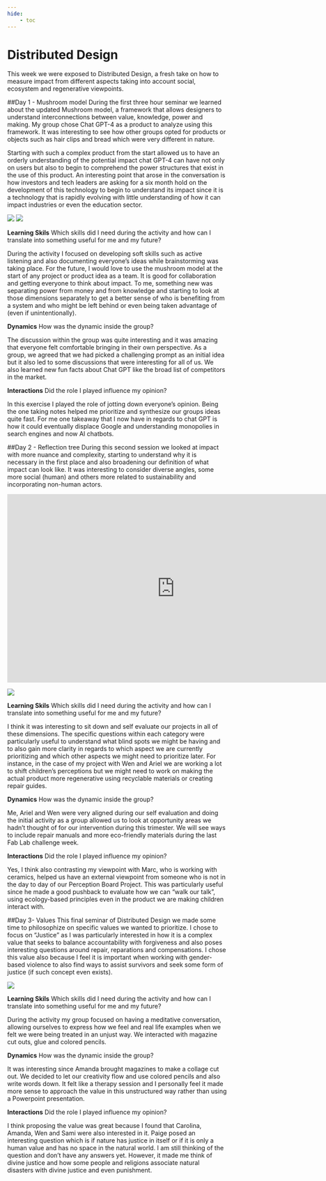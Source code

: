 ```yaml
---
hide:
    - toc
---
```


# Distributed Design

This week we were exposed to Distributed Design, a fresh take on how to measure impact from different aspects taking into account social, ecosystem and regenerative viewpoints.

##Day 1 - Mushroom model
During the first three hour seminar we learned about the updated Mushroom model, a framework that allows designers to understand interconnections between value, knowledge, power and making. My group chose Chat GPT-4 as a product to analyze using this framework. It was interesting to see how other groups opted for products or objects such as hair clips and bread which were very different in nature.

Starting with such a complex product from the start allowed us to have an orderly understanding of the potential impact chat GPT-4 can have not only on users but also to begin to comprehend the power structures that exist in the use of this product. An interesting point that arose in the conversation is how investors and tech leaders are asking for a six month hold on the development of this technology to begin to understand its impact since it is a technology that is rapidly evolving with little understanding of how it can impact industries or even the education sector.

![](../images/MT03/dd1.jpeg)
![](../images/MT03/dd3.jpeg)

**Learning Skils**
Which skills did I need during the activity and how can I translate into something useful for me and my future?

During the activity I focused on developing soft skills such as active listening and also documenting everyone’s ideas while brainstorming was taking place. For the future, I would love to use the mushroom model at the start of any project or product idea as a team. It is good for collaboration and getting everyone to think about impact. To me, something new was separating power from money and from knowledge and starting to look at those dimensions separately to get a better sense of who is benefiting from a system and who might be left behind or even being taken advantage of (even if unintentionally).

**Dynamics**
How was the dynamic inside the group?

The discussion within the group was quite interesting and it was amazing that everyone felt comfortable bringing in their own perspective. As a group, we agreed that we had picked a challenging prompt as an initial idea but it also led to some discussions that were interesting for all of us. We also learned new fun facts about Chat GPT like the broad list of competitors in the market.

**Interactions**
Did the role I played influence my opinion?

In this exercise I played the role of jotting down everyone’s opinion. Being the one taking notes helped me prioritize and synthesize our groups ideas quite fast. For me one takeaway that I now have in regards to chat GPT is how it could eventually displace Google and understanding monopolies in search engines and now AI chatbots.

##Day 2 - Reflection tree
During this second session we looked at impact with more nuance and complexity, starting to understand why it is necessary in the first place and also broadening our definition of what impact can look like. It was interesting to consider diverse angles, some more social (human) and others more related to sustainability and incorporating non-human actors.

<iframe width="768" height="432" src="https://miro.com/app/embed/uXjVMURNReQ=/?pres=1&frameId=3458764551541391901&embedId=992964804879" frameborder="0" scrolling="no" allow="fullscreen; clipboard-read; clipboard-write" allowfullscreen></iframe>

![](../images/MT03/rt.jpeg)

**Learning Skils**
Which skills did I need during the activity and how can I translate into something useful for me and my future?

I think it was interesting to sit down and self evaluate our projects in all of these dimensions. The specific questions within each category were particularly useful to understand what blind spots we might be having and to also gain more clarity in regards to which aspect we are currently prioritizing and which other aspects we might need to prioritize later. For instance, in the case of my project with Wen and Ariel we are working a lot to shift children’s perceptions but we might need to work on making the actual product more regenerative using recyclable materials or creating repair guides.

**Dynamics**
How was the dynamic inside the group?

Me, Ariel and Wen were very aligned during our self evaluation and doing the initial activity as a group allowed us to look at opportunity areas we hadn’t thought of for our intervention during this trimester. We will see ways to include repair manuals and more eco-friendly materials during the last Fab Lab challenge week.

**Interactions**
Did the role I played influence my opinion?

Yes, I think also contrasting my viewpoint with Marc, who is working with ceramics, helped us have an external viewpoint from someone who is not in the day to day of our Perception Board Project. This was particularly useful since he made a good pushback to evaluate how we can “walk our talk”, using ecology-based principles even in the product we are making children interact with.

##Day 3- Values
This final seminar of Distributed Design we made some time to philosophize on specific values we wanted to prioritize. I chose to focus on “Justice” as I was particularly interested in how it is a complex value that seeks to balance accountability with forgiveness and also poses interesting questions around repair, reparations and compensations. I chose this value also because I feel it is important when working with gender-based violence to also find ways to assist survivors and seek some form of justice (if such concept even exists).

![](../images/MT03/dd2.jpeg)

**Learning Skils**
Which skills did I need during the activity and how can I translate into something useful for me and my future?

During the activity my group focused on having a meditative conversation, allowing ourselves to express how we feel and real life examples when we felt we were being treated in an unjust way. We interacted with magazine cut outs, glue and colored pencils.

**Dynamics**
How was the dynamic inside the group?

It was interesting since Amanda brought magazines to make a collage cut out. We decided to let our creativity flow and use colored pencils and also write words down. It felt like a therapy session and I personally feel it made more sense to approach the value in this unstructured way rather than using a Powerpoint presentation.

**Interactions**
Did the role I played influence my opinion?

I think proposing the value was great because I found that Carolina, Amanda, Wen and Sami were also interested in it. Paige posed an interesting question which is if nature has justice in itself or if it is only a human value and has no space in the natural world. I am still thinking of the question and don’t have any answers yet. However, it made me think of divine justice and how some people and religions associate natural disasters with divine justice and even punishment.
